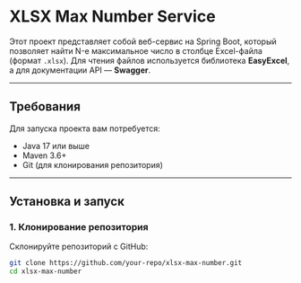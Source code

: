 # XLSX Max Number Service

Этот проект представляет собой веб-сервис на Spring Boot, который позволяет найти N-е максимальное число в столбце Excel-файла (формат `.xlsx`). Для чтения файлов используется библиотека **EasyExcel**, а для документации API — **Swagger**.

---

## **Требования**

Для запуска проекта вам потребуется:
- Java 17 или выше
- Maven 3.6+
- Git (для клонирования репозитория)

---

## **Установка и запуск**

### 1. Клонирование репозитория

Склонируйте репозиторий с GitHub:

```bash
git clone https://github.com/your-repo/xlsx-max-number.git
cd xlsx-max-number
